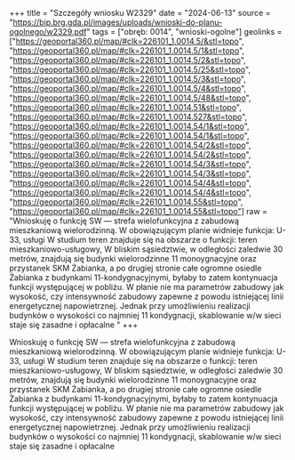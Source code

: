+++
title = "Szczegóły wniosku W2329"
date = "2024-06-13"
source = "https://bip.brg.gda.pl/images/uploads/wnioski-do-planu-ogolnego/w2329.pdf"
tags = ["obręb: 0014", "wnioski-ogolne"]
geolinks = ["https://geoportal360.pl/map/#clk=226101_1.0014.5/&stl=topo", "https://geoportal360.pl/map/#clk=226101_1.0014.5/1&stl=topo", "https://geoportal360.pl/map/#clk=226101_1.0014.5/2&stl=topo", "https://geoportal360.pl/map/#clk=226101_1.0014.5/25&stl=topo", "https://geoportal360.pl/map/#clk=226101_1.0014.5/3&stl=topo", "https://geoportal360.pl/map/#clk=226101_1.0014.5/4&stl=topo", "https://geoportal360.pl/map/#clk=226101_1.0014.5/48&stl=topo", "https://geoportal360.pl/map/#clk=226101_1.0014.51&stl=topo", "https://geoportal360.pl/map/#clk=226101_1.0014.527&stl=topo", "https://geoportal360.pl/map/#clk=226101_1.0014.54/1&stl=topo", "https://geoportal360.pl/map/#clk=226101_1.0014.54/1&stl=topo", "https://geoportal360.pl/map/#clk=226101_1.0014.54/2&stl=topo", "https://geoportal360.pl/map/#clk=226101_1.0014.54/2&stl=topo", "https://geoportal360.pl/map/#clk=226101_1.0014.54/3&stl=topo", "https://geoportal360.pl/map/#clk=226101_1.0014.54/3&stl=topo", "https://geoportal360.pl/map/#clk=226101_1.0014.54/4&stl=topo", "https://geoportal360.pl/map/#clk=226101_1.0014.54/4&stl=topo", "https://geoportal360.pl/map/#clk=226101_1.0014.55&stl=topo", "https://geoportal360.pl/map/#clk=226101_1.0014.55&stl=topo"]
raw = "Wnioskuję o funkcję SW — strefa wielofunkcyjna z zabudową mieszkaniową wielorodzinną. W obowiązującym planie widnieje funkcja: U-33, usługi W studium teren znajduje się na obszarze o funkcji: teren mieszkaniowo-usługowy, W bliskim sąsiedztwie, w odległości zaledwie 30 metrów, znajdują się budynki wielorodzinne 11 monoygnacyjne oraz przystanek SKM Żabianka, a po drugiej stronie całe ogromne osiedle Żabianka z budynkami 11-kondygnacyjnymi, byłaby to zatem kontynuacja funkcji występującej w pobliżu. W płanie nie ma parametrów zabudowy jak wysokość, czy intensywność zabudowy zapewne z powodu istniejącej linii energetycznej napowietrznej. Jednak przy umożliwieniu realizacji budynków o wysokości co najmniej 11 kondygnacji, skablowanie w/w sieci staje się zasadne i opłacalne "
+++

Wnioskuję o funkcję SW — strefa wielofunkcyjna z zabudową mieszkaniową wielorodzinną.
W obowiązującym planie widnieje funkcja: U-33, usługi
W studium teren znajduje się na obszarze o funkcji: teren mieszkaniowo-usługowy,
W bliskim sąsiedztwie, w odległości zaledwie 30 metrów, znajdują się budynki wielorodzinne
11 monoygnacyjne oraz przystanek SKM Żabianka, a po drugiej stronie całe ogromne osiedle Żabianka
z budynkami 11-kondygnacyjnymi, byłaby to zatem kontynuacja funkcji występującej w pobliżu.
W płanie nie ma parametrów zabudowy jak wysokość, czy intensywność zabudowy zapewne z powodu
istniejącej linii energetycznej napowietrznej. Jednak przy umożliwieniu realizacji budynków o wysokości co
najmniej 11 kondygnacji, skablowanie w/w sieci staje się zasadne i opłacalne



